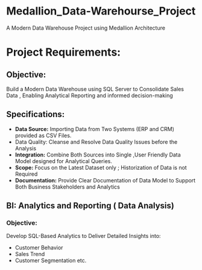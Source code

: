 # Medallion_Data-Warehourse_Project
A Modern Data Warehouse Project using Medallion Architecture
# Project Requirements:

## Objective:

Build a Modern Data Warehouse using SQL Server to Consolidate Sales Data , Enabling Analytical Reporting and informed decision-making

## Specifications:

- **Data Source:** Importing Data from Two Systems (ERP and CRM) provided as CSV Files.
- Data Quality: Cleanse and Resolve Data Quality Issues before the Analysis
- **Integration:** Combine Both Sources into Single ,User Friendly Data Model designed for Analytical Queries.
- **Scope:** Focus on the Latest Dataset only ; Historization of Data is not Required
- **Documentation:** Provide Clear Documentation of Data Model to Support Both Business Stakeholders and Analytics

## BI: Analytics and Reporting ( Data Analysis)

### Objective:

Develop SQL-Based Analytics to Deliver Detailed Insights into:

- Customer Behavior
- Sales Trend
- Customer Segmentation etc.

